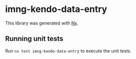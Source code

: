 # imng-kendo-data-entry

This library was generated with [Nx](https://nx.dev).

## Running unit tests

Run `nx test imng-kendo-data-entry` to execute the unit tests.
